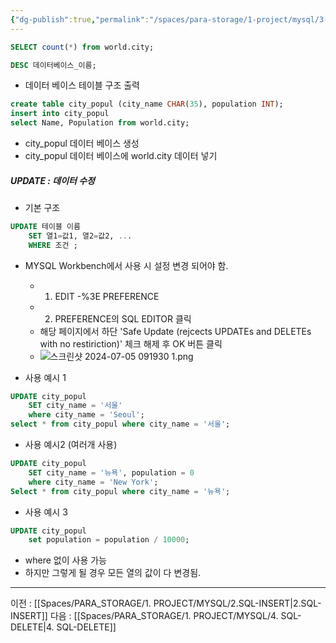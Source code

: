 ```yaml
---
{"dg-publish":true,"permalink":"/spaces/para-storage/1-project/mysql/3-sql-update/"}
---
```


```SQL
SELECT count(*) from world.city;
```

```SQL
DESC 데이터베이스_이름;
```
- 데이터 베이스 테이블 구조 출력

```SQL
create table city_popul (city_name CHAR(35), population INT);
insert into city_popul
select Name, Population from world.city;
```
- city_popul 데이터 베이스 생성
- city_popul 데이터 베이스에 world.city 데이터 넣기


##### UPDATE : 데이터 수정
- 기본 구조
```SQL
UPDATE 테이블 이름
	SET 열1=값1, 열2=값2, ...
	WHERE 조건 ;
```

- MYSQL Workbench에서 사용 시 설정 변경 되어야 함.
	- 1. EDIT -%3E PREFERENCE
	- 2. PREFERENCE의 SQL EDITOR 클릭
	- 해당 페이지에서 하단 'Safe Update (rejcects UPDATEs and DELETEs with no restiriction)' 체크 해제 후 OK 버튼 클릭
	- ![스크린샷 2024-07-05 091930 1.png](/img/user/%EC%8A%A4%ED%81%AC%EB%A6%B0%EC%83%B7%202024-07-05%20091930%201.png)

- 사용 예시 1
```sql
UPDATE city_popul
	SET city_name = '서울'
    where city_name = 'Seoul';
select * from city_popul where city_name = '서울';
```

- 사용 예시2 (여러개 사용)
```sql
UPDATE city_popul
	SET city_name = '뉴욕', population = 0
    where city_name = 'New York';
Select * from city_popul where city_name = '뉴욕';
```

- 사용 예시 3
```sql
UPDATE city_popul
	set population = population / 10000;
```
-  where 없이 사용 가능
- 하지만 그렇게 될 경우 모든 열의 값이 다 변경됨.

---
이전 : [[Spaces/PARA_STORAGE/1. PROJECT/MYSQL/2.SQL-INSERT\|2.SQL-INSERT]]
다음 : [[Spaces/PARA_STORAGE/1. PROJECT/MYSQL/4. SQL-DELETE\|4. SQL-DELETE]]